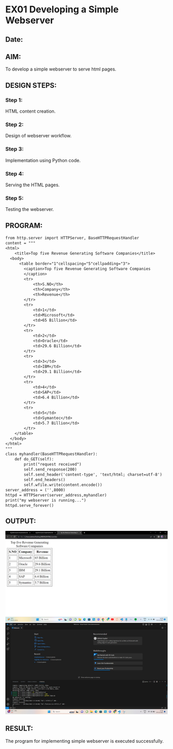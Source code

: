# EX01 Developing a Simple Webserver
## Date:

## AIM:
To develop a simple webserver to serve html pages.

## DESIGN STEPS:
### Step 1: 
HTML content creation.

### Step 2:
Design of webserver workflow.

### Step 3:
Implementation using Python code.

### Step 4:
Serving the HTML pages.

### Step 5:
Testing the webserver.

## PROGRAM:
```
from http.server import HTTPServer, BaseHTTPRequestHandler
content = """
<html>
    <title>Top five Revenue Generating Software Companies</title>
  <body>
      <table border="1"cellspacing="5"cellpadding="3">
        <caption>Top five Revenue Generating Software Companies
        </caption>
        <tr>
            <th>S.NO</th>
            <th>Company</th>
            <th>Revenue</th>
        </tr>
        <tr>
            <td>1</td>
            <td>Microsoft</td>
            <td>65 Billion</td>
        </tr>
        <tr>
            <td>2</td>
            <td>Oracle</td>
            <td>29.6 Billion</td>
        </tr>
        <tr>
            <td>3</td>
            <td>IBM</td>
            <td>29.1 Billion</td>
        </tr>
        <tr>
            <td>4</td>
            <td>SAP</td>
            <td>6.4 Billion</td>
        </tr>
        <tr>
            <td>5</td>
            <td>Symantec</td>
            <td>5.7 Billion</td>
        </tr>
    </table>
  </body>
</html>
"""
class myhandler(BaseHTTPRequestHandler):
    def do_GET(self):
        print("request received")
        self.send_response(200)
        self.send_header('content-type', 'text/html; charset=utf-8')
        self.end_headers()
        self.wfile.write(content.encode())
server_address = ('',8000)
httpd = HTTPServer(server_address,myhandler)
print("my webserver is running...")
httpd.serve_forever()
```

## OUTPUT:
![Alt text](<Screenshot (15).png>)
![Alt text](<WhatsApp Image 2023-11-07 at 18.03.34_19975f8f.jpg>)
## RESULT:
The program for implementing simple webserver is executed successfully.
